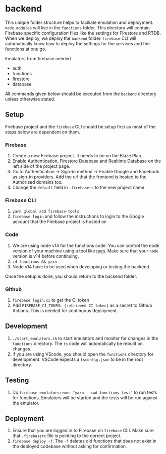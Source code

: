 # backend

This unique folder structure helps to faciliate emulation and deployment. `node_modules` will live in the `functions` folder. This directory will contain Firebase specific configuration files like the settings for Firestore and RTDB. When we deploy, we deploy the `backend` folder. `firebase` CLI will automatically know how to deploy the settings for the services and the functions at one go.

Emulators from firebase needed
- auth
- functions
- firestore
- database

All commands given below should be executed from the `backend` directory unless otherwise stated.

## Setup
Firebase project and the `firebase` CLI should be setup first as most of the steps below are dependent on them.

### Firebase
1. Create a new Firebase project. It needs to be on the Blaze Plan.
1. Enable Authentication, Firestore Database and Realtime Database on the left side of the project page.
1. Go to Authentication -> Sign-in method -> Enable Google and Facebook as sign-in providers. Add the url that the frontend is hosted to the Authorized domains too.
1. Change the `default` field in `.firebaserc` to the new project name

### Firebase CLI
1. `yarn global add firebase-tools`
1. `firebase login` and follow the instructions to login to the Google account that the Firebase project is hosted on

### Code
1. We are using node v14 for the functions code. You can control the node version of your machine using a tool like [nvm](https://github.com/nvm-sh/nvm). Make sure that your `node` version is v14 before continuing.
1. `cd functions && yarn`
1. Node v14 have to be used when developing or testing the backend.

Once the setup is done, you should return to the backend folder.

### Github
1. `firebase login:ci` to get the CI token
1. Add `FIREBASE_CI_TOKEN: {retrieved CI token}` as a secret to Github Actions. This is needed for continuous deployment.

## Development
1. `./start_emulators.sh` to start emulators and monitor for changes in the `functions` directory. The `ts` code will automatically be rebuilt on changes.
1. If you are using VScode, you should open the `functions` directory for development. VSCode expects a `tsconfig.json` to be in the root directory.

## Testing
1. Do `firebase emulators:exec "yarn --cwd functions test"` to run tests for functions. Emulators will be started and the tests will be run against the emulator.

## Deployment
1. Ensure that you are logged in to Firebase on `firebase` CLI. Make sure that `.firebaserc` file is pointing to the correct project.
1. `firebase deploy -f`. The `-f` deletes old functions that does not exist in the deployed codebase without asking for confirmation.
